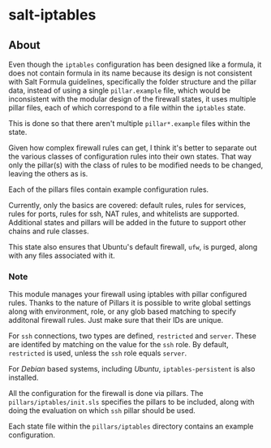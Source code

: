 salt-iptables
================
## About
Even though the `iptables` configuration has been designed like a formula, it does not contain formula in its name because its design is not consistent with Salt Formula guidelines, specifically the folder structure and the pillar data, instead of using a single `pillar.example` file, which would be inconsistent with the modular design of the firewall states, it uses multiple pillar files, each of which correspond to a file within the `iptables` state. 

This is done so that there aren't multiple `pillar*.example` files within the state.

Given how complex firewall rules can get, I think it's better to separate out the various classes of configuration rules into their own states. That way only the pillar(s) with the class of rules to be modified needs to be changed, leaving the others as is.

Each of the pillars files contain example configuration rules. 

Currently, only the basics are covered: default rules, rules for services, rules for ports, rules for ssh, NAT rules, and whitelists are supported. Additional states and pillars will be added in the future to support other chains and rule classes. 

This state also ensures that Ubuntu's default firewall, `ufw`, is purged, along with any files associated with it.

### Note
This module manages your firewall using iptables with pillar configured rules. 
Thanks to the nature of Pillars it is possible to write global settings along with environment, role, or any glob based matching to specify additonal firewall rules. Just make sure that their IDs are unique.

For `ssh` connections, two types are defined, `restricted` and `server`. These are identifed by matching on the value for the `ssh` role. By default, `restricted` is used, unless the `ssh` role equals `server`.

For _Debian_ based systems, including _Ubuntu_, `iptables-persistent` is also installed.

All the configuration for the firewall is done via pillars. The `pillars/iptables/init.sls` specifies the pillars to be included, along with doing the evaluation on which `ssh` pillar should be used.

Each state file within the `pillars/iptables` directory contains an example configuration.